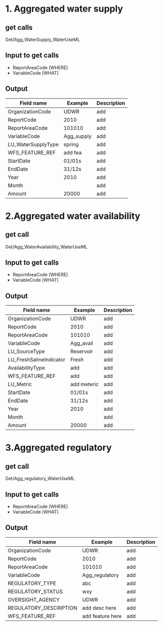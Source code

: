 
# 1. Aggregated water supply  

## get calls
Get/Agg_WaterSupply_WaterUseML  

## Input to get calls  
- ReportAreaCode [WHERE]  
- VariableCode [WHAT]  

## Output  

Field   name | Example | Description
-- | -- | --
OrganizationCode | UDWR | add
ReportCode | 2010 | add
ReportAreaCode | 101010 | add
VariableCode | Agg_supply | add
LU_WaterSupplyType | spring | add
WFS_FEATURE_REF | add fea | add
StartDate | 01/01s | add
EndDate | 31/12s | add
Year | 2010 | add
Month |   | add
Amount | 20000 | add



# 2.Aggregated water availability

## get call
Get/Agg_WaterAvailability_WaterUseML 

## Input to get calls  
- ReportAreaCode [WHERE]  
- VariableCode [WHAT]  

## Output  

Field   name | Example | Description
-- | -- | --
OrganizationCode | UDWR | add
ReportCode | 2010 | add
ReportAreaCode | 101010 | add
VariableCode | Agg_avail | add
LU_SourceType | Reservoir | add
LU_FreshSalineIndicator | Fresh | add
AvailabilityType | add | add
WFS_FEATURE_REF | add | add
LU_Metric | add meteric | add
StartDate | 01/01s | add
EndDate | 31/12s | add
Year | 2010 | add
Month |   | add
Amount | 20000 | add



# 3.Aggregated regulatory 

## get call
Get/Agg_regulatory_WaterUseML  

## Input to get calls  
- ReportAreaCode [WHERE]  
- VariableCode [WHAT]  

## Output    

Field   name | Example | Description
-- | -- | --
OrganizationCode | UDWR | add
ReportCode | 2010 | add
ReportAreaCode | 101010 | add
VariableCode | Agg_regulatory | add
REGULATORY_TYPE | abc | add
REGULATORY_STATUS | wxy | add
OVERSIGHT_AGENCY | UDWR | add
REGULATORY_DESCRIPTION | add desc here | add
WFS_FEATURE_REF | add feature here | add




